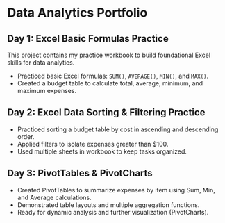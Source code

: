 # Data Analytics Portfolio

## Day 1: Excel Basic Formulas Practice

This project contains my practice workbook to build foundational Excel skills for data analytics.  

- Practiced basic Excel formulas: `SUM()`, `AVERAGE()`, `MIN()`, and `MAX()`.  
- Created a budget table to calculate total, average, minimum, and maximum expenses.  

## Day 2: Excel Data Sorting & Filtering Practice

- Practiced sorting a budget table by cost in ascending and descending order.  
- Applied filters to isolate expenses greater than $100.  
- Used multiple sheets in workbook to keep tasks organized.

## Day 3: PivotTables & PivotCharts

- Created PivotTables to summarize expenses by item using Sum, Min, and Average calculations.
- Demonstrated table layouts and multiple aggregation functions.
- Ready for dynamic analysis and further visualization (PivotCharts).
